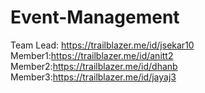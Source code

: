 # Event-Management
Team Lead: https://trailblazer.me/id/jsekar10
Member1:https://trailblazer.me/id/anitt2
Member2:https://trailblazer.me/id/dhanb
Member3:https://trailblazer.me/id/jayaj3
